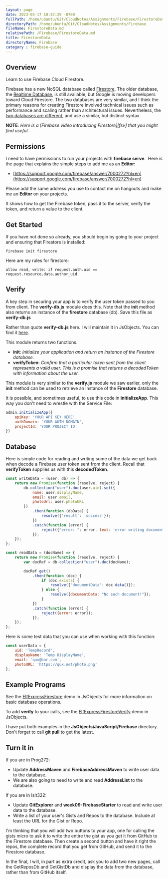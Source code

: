 ```yaml
---
layout: page
date: 2023-05-17 10:47:29 -0700
fullPath: /home/ubuntu/Git/CloudNotes/Assignments/Firebase/FirestoreData.md
directoryPath: /home/ubuntu/Git/CloudNotes/Assignments/Firebase
fileName: FirestoreData.md
relativePath: /Firebase/FirestoreData.md
title: FirestoreData
directoryName: Firebase
category : firebase-guide
---
```


## Overview

Learn to use Firebase Cloud Firestore.

Firebase has a new NoSQL database called [Firestore][cfs]. The older database, the [Realtime Database][rtdb], is still available, but Google is moving developers toward Cloud Firestore. The two databases are very similar, and I think the primary reasons for creating Firestore involved technical issues such as performance and scaling rather than architectural issues. Nevertheless, the [two databases are different][dbcomp], and use a similar, but distinct syntax.

**NOTE**: _Here is a [Firebase video introducing Firestore][fsv] that you might find useful._

## Permissions

I need to have permissions to run your projects with **firebase serve**.  Here is the page that explains the simple steps to add me as an **Editor:**

- [https://support.google.com/firebase/answer/7000272?hl=en](https://support.google.com/firebase/answer/7000272?hl=en)

Please add the same address you use to contact me on hangouts and make me an **Editor** on your projects.

It shows how to get the Firebase token, pass it to the server, verify the token, and return a value to the client.

## Get Started

If you have not done so already, you should begin by going to your project and ensuring that Firestore is installed:

    firebase init firestore

Here are my rules for firestore:

    allow read, write: if request.auth.uid == request.resource.data.author_uid    

## Verify

A key step in securing your app is to verify the user token passed to you from client. The **verify-db.js** module does this. Note that the **init** method also returns an instance of the **firestore** database (db). Save this file as **verify-db.js**

Rather than quote **verify-db.js** here. I will maintain it in JsObjects. You can find it [here][vdb].

This module returns two functions.

- **init**: _Initialize your application and return an instance of the Firestore database._
- **verifyToken**: _Confirm that a particular token sent from the client represents a valid user. This is a promise that returns a decodedToken with information about the user._

This module is very similar to the **verify.js** module we saw earlier, only the **init** method can be used to retrieve an instance of the **Firestore** database.

It is possible, and sometimes useful, to use this code in **initializeApp**. This way you don't need to wrestle with the Service File:

```javascript
admin.initializeApp({
    apiKey: 'YOUR API KEY HERE',
    authDomain: 'YOUR AUTH DOMAIN',
    projectId: 'YOUR PROJECT ID'
})
```

## Database

Here is simple code for reading and writing some of the data we get back when decode a Firebase user token sent from the client. Recall that **verifyToken** supplies us with this **decodedToken**.

```javascript
const writeData = (user, db) => {
    return new Promise(function (resolve, reject) {
        db.collection("user").doc(user.uid).set({
            name: user.displayName,
            email: user.email,
            photoUrl: user.photoURL
        })
            .then(function (dbData) {
                resolve({'result': 'success'});
            })
            .catch(function (error) {
                reject({"error: ": error, text: 'error writing document'});
            });
    });
};

const readData = (docName) => {
    return new Promise(function (resolve, reject) {
        var docRef = db.collection("user").doc(docName);

        docRef.get()
            .then(function (doc) {
                if (doc.exists) {
                    resolve({"documentData": doc.data()});
                } else {
                    resolve({documentData: "No such document!"});
                }
            })
            .catch(function (error) {
                reject({error: error});
            });
    });
};
```

Here is some test data that you can use when working with this function:

```javascript
const userData = {
    uid: 'TempRecord',
    displayName: 'Temp DisplayName',
    email: 'qux@bar.com',
    photoURL: 'https://qux.net/photo.png'
};
```

## Example Programs

See the [ElfExpressFirestore][eef] demo in JsObjects for more information on basic database operations.

To add **verify** to your calls, see the [ElfExpressFirestoreVerify][eefv] demo in JsObjects.

I have put both examples in the **JsObjects/JavaScript/Firebase** directory. Don't forget to call **git pull** to get the latest.

## Turn it in

If you are in Prog272:

- Update **AddressMaven** and **FirebaseAddressMaven** to write user data to the database.
- We are also going to need to write and read **AddressList** to the database.

If you are in Isit322:

- Update **GitExplorer** and **week09-FirebaseStarter** to read and write user data to the database.
- Write a list of your user's Gists and Repos to the database. Include at least the URL for the Gist or Repo.

I'm thinking that you will add two buttons to your app, one for calling the gists micro to ask it to write the entire the gist as you get it from GitHub to the Firestore database. Then create a second button and have it right the repos, the complete record that you get from GitHub, and send it to the Firestore database.

In the final, I will, in part as extra credit, ask you to add two new pages, call the GetReposDb and GetGistDb and display the data from the database, rather than from GitHub itself.


[cfs]: https://firebase.google.com/docs/firestore
[vsv]: https://twitter.com/charliecalvert/status/1136640253639323653?s=20
[rtdb]: https://firebase.google.com/docs/database
[dbcomp]: https://firebase.google.com/docs/database/rtdb-vs-firestore
[vdb]: https://github.com/charliecalvert/JsObjects/blob/master/JavaScript/Firebase/ElfExpressFirestore/routes/verify-db.js
[eef]: https://github.com/charliecalvert/JsObjects/tree/master/JavaScript/Firebase/ElfExpressFirestore
[eefv]: https://github.com/charliecalvert/JsObjects/tree/master/JavaScript/Firebase/ElfExpressFirestoreVerify
